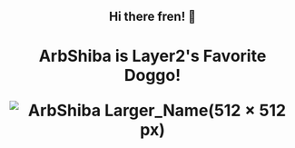 <span align="center">

## Hi there fren! 👋



<span align="center">

<h1>ArbShiba is Layer2's Favorite Doggo!</>


![ArbShiba Larger_Name(512 × 512 px)](https://github.com/DevArbShiba/.github/assets/139304425/565ec21d-0689-43ff-a6d5-0f36512f072b)
